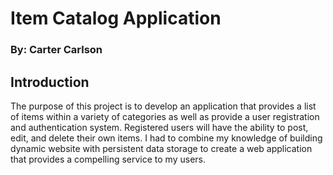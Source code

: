 # Item Catalog Application
### By: Carter Carlson

## Introduction
The purpose of this project is to develop an application that provides a list
of items within a variety of categories as well as provide a user registration
and authentication system.  Registered users will have the ability to post,
edit, and delete their own items.  I had to combine my knowledge of building
dynamic website with persistent data storage to create a web application that
provides a compelling service to my users.